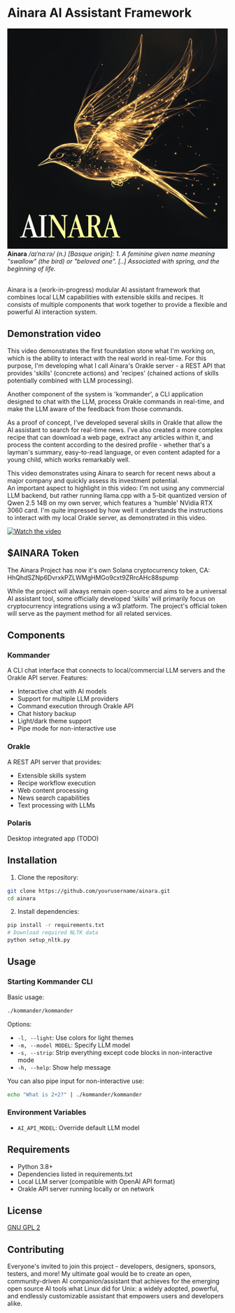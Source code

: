 # Ainara AI Assistant Framework

![Ainara logo](./assets/ainara_logo.png)
**Ainara** _/aɪˈnɑːrə/ (n.) [Basque origin]: 1. A feminine given name meaning "swallow" (the bird) or "beloved one". [..] Associated with spring, and the beginning of life._
<br><br>

Ainara is a (work-in-progress) modular AI assistant framework that combines local LLM capabilities with extensible skills and recipes. It consists of multiple components that work together to provide a flexible and powerful AI interaction system.

## Demonstration video

This video demonstrates the first foundation stone what I'm working on, which is the ability to interact with the real world in real-time. For this purpose, I'm developing what I call Ainara's Orakle server - a REST API that provides 'skills' (concrete actions) and 'recipes' (chained actions of skills potentially combined with LLM processing).

Another component of the system is 'kommander', a CLI application designed to chat with the LLM, process Orakle commands in real-time, and make the LLM aware of the feedback from those commands.

As a proof of concept, I've developed several skills in Orakle that allow the AI assistant to search for real-time news. I've also created a more complex recipe that can download a web page, extract any articles within it, and process the content according to the desired profile - whether that's a layman's summary, easy-to-read language, or even content adapted for a young child, which works remarkably well.

This video demonstrates using Ainara to search for recent news about a major company and quickly assess its investment potential.  
An important aspect to highlight in this video: I'm not using any commercial LLM backend, but rather running llama.cpp with a 5-bit quantized version of Qwen 2.5 14B on my own server, which features a 'humble' NVidia RTX 3060 card. I'm quite impressed by how well it understands the instructions to interact with my local Orakle server, as demonstrated in this video.

[![Watch the video](https://img.youtube.com/vi/prahMiHDaYM/0.jpg)](https://www.youtube.com/watch?v=prahMiHDaYM)

## $AINARA Token

The Ainara Project has now it's own Solana cryptocurrency token, CA: HhQhdSZNp6DvrxkPZLWMgHMGo9cxt9ZRrcAHc88spump

While the project will always remain open-source and aims to be a universal AI assistant tool, some officially developed 'skills' will primarily focus on cryptocurrency integrations using a w3 platform. The project's official token will serve as the payment method for all related services.

## Components

### Kommander
A CLI chat interface that connects to local/commercial LLM servers and the Orakle API server. Features:
- Interactive chat with AI models
- Support for multiple LLM providers
- Command execution through Orakle API
- Chat history backup
- Light/dark theme support
- Pipe mode for non-interactive use

### Orakle
A REST API server that provides:
- Extensible skills system
- Recipe workflow execution
- Web content processing
- News search capabilities
- Text processing with LLMs

### Polaris
Desktop integrated app (TODO)

## Installation

1. Clone the repository:
```bash
git clone https://github.com/yourusername/ainara.git
cd ainara
```

2. Install dependencies:
```bash
pip install -r requirements.txt
# Download required NLTK data
python setup_nltk.py
```

## Usage

### Starting Kommander CLI

Basic usage:
```bash
./kommander/kommander
```

Options:
- `-l, --light`: Use colors for light themes
- `-m, --model MODEL`: Specify LLM model
- `-s, --strip`: Strip everything except code blocks in non-interactive mode
- `-h, --help`: Show help message

You can also pipe input for non-interactive use:
```bash
echo "What is 2+2?" | ./kommander/kommander
```

### Environment Variables

- `AI_API_MODEL`: Override default LLM model

## Requirements

- Python 3.8+
- Dependencies listed in requirements.txt
- Local LLM server (compatible with OpenAI API format)
- Orakle API server running locally or on network

## License

[GNU GPL 2](https://www.gnu.org/licenses/old-licenses/gpl-2.0.html)

## Contributing

Everyone's invited to join this project - developers, designers, sponsors, testers, and more! My ultimate goal would be to create an open, community-driven AI companion/assistant that achieves for the emerging open source AI tools what Linux did for Unix: a widely adopted, powerful, and endlessly customizable assistant that empowers users and developers alike.
